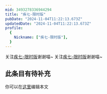 ```yaml
---
mid: 3493278336944294
title: "疾七-限时版"
pubDate: "2024-11-04T11:22:13.673Z"
updatedDate: "2024-11-04T11:22:13.673Z"
profile:
  {
    Nickname: ["疾七-限时版"],
  }
---
```


关注[疾七-限时版](https://space.bilibili.com/3493278336944294)谢谢喵~ 关注[疾七-限时版](https://space.bilibili.com/3493278336944294)谢谢喵~

## 此条目有待补充
你可以在[这里](https://github.com/Yuhanawa/VTuber.ICU-Content/edit/master/v/疾七-限时版/index.md)编辑本文
